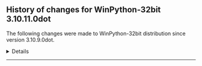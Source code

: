 ﻿## History of changes for WinPython-32bit 3.10.11.0dot

The following changes were made to WinPython-32bit distribution since version 3.10.9.0dot.

<details>
### Python packages

Upgraded packages:

  * [pip](https://pypi.org/project/pip) 22.3.1 → 23.1.2 (The PyPA recommended tool for installing Python packages.)
  * [Python](http://www.python.org/) 3.10.9 → 3.10.11 (Python programming language with standard library)
  * [setuptools](https://pypi.org/project/setuptools) 65.5.0 → 67.7.2 (Easily download, build, install, upgrade, and uninstall Python packages)
  * [wheel](https://pypi.org/project/wheel) 0.38.4 → 0.40.0 (A built-package format for Python)
  * [winpython](http://winpython.github.io/) 5.3.20221231 → 6.1.20230518 (WinPython distribution tools, including WPPM)


</details>
* * *
